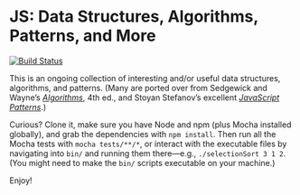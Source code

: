 JS: Data Structures, Algorithms, Patterns, and More
===================================================

[![Build Status](https://travis-ci.org/david-davidson/Data-Structures-Algorithms-Javascript.svg?branch=master)](https://travis-ci.org/david-davidson/Data-Structures-Algorithms-Javascript)

This is an ongoing collection of interesting and/or useful data structures, algorithms, and patterns. (Many are ported over from Sedgewick and Wayne&rsquo;s [*Algorithms*](http://algs4.cs.princeton.edu/home/), 4th ed., and Stoyan Stefanov&rsquo;s excellent [*JavaScript Patterns*](http://shop.oreilly.com/product/9780596806767.do).)

Curious? Clone it, make sure you have Node and npm (plus Mocha installed globally), and grab the dependencies with `npm install`. Then run all the Mocha tests with `mocha tests/**/*`, or interact with the executable files by navigating into `bin/` and running them there&mdash;e.g., `./selectionSort 3 1 2`. (You might need to make the `bin/` scripts executable on your machine.)

Enjoy!